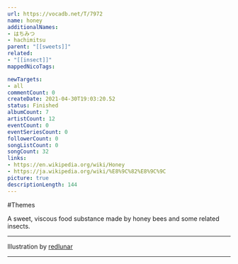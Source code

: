 ```yaml
---
url: https://vocadb.net/T/7972
name: honey
additionalNames: 
- はちみつ
- hachimitsu
parent: "[[sweets]]"
related:
- "[[insect]]"
mappedNicoTags:

newTargets:
- all
commentCount: 0
createDate: 2021-04-30T19:03:20.52
status: Finished
albumCount: 7
artistCount: 12
eventCount: 0
eventSeriesCount: 0
followerCount: 0
songListCount: 0
songCount: 32
links: 
- https://en.wikipedia.org/wiki/Honey
- https://ja.wikipedia.org/wiki/%E8%9C%82%E8%9C%9C
picture: true
descriptionLength: 144
---
```


#Themes

A sweet, viscous food substance made by honey bees and some related insects.
___
Illustration by [redlunar](https://www.deviantart.com/redlunar)

---

